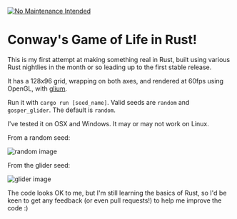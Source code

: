 [![No Maintenance Intended](http://unmaintained.tech/badge.svg)](http://unmaintained.tech/)

# Conway's Game of Life in Rust!

This is my first attempt at making something real in Rust, built using various Rust nightlies in the month or so
leading up to the first stable release. 

It has a 128x96 grid, wrapping on both axes, and rendered at 60fps using OpenGL, with [glium](http://github.com/tomaka/glium).

Run it with `cargo run [seed_name]`. Valid seeds are `random` and `gosper_glider`. The default is `random`.

I've tested it on OSX and Windows. It may or may not work on Linux.

From a random seed:

![random image](random.png)

From the glider seed:

![glider image](gliders.png)

The code looks OK to me, but I'm still learning the basics of Rust, so I'd be keen to get any feedback (or even pull
requests!) to help me improve the code :)
